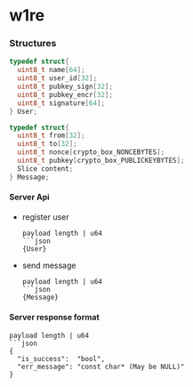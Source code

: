 # w1re

### Structures

```c
typedef struct{
  uint8_t name[64]; 
  uint8_t user_id[32]; 
  uint8_t pubkey_sign[32]; 
  uint8_t pubkey_encr[32]; 
  uint8_t signature[64];
} User;
```

```c
typedef struct{
  uint8_t from[32];
  uint8_t to[32];
  uint8_t nonce[crypto_box_NONCEBYTES];
  uint8_t pubkey[crypto_box_PUBLICKEYBYTES];
  Slice content;
} Message;
```

#### Server Api

* register user
  ```
  payload length | u64
  ```json
  {User}
  ```
* send message
  ```
  payload length | u64
  ```json
  {Message}
  ```

#### Server response format

```
payload length | u64
```json 
{
  "is_success":  "bool",
  "err_message": "const char* (May be NULL)"
}
```
